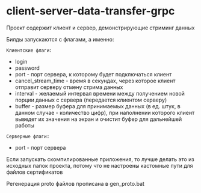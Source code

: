 # client-server-data-transfer-grpc

Проект содержит клиент и сервер, демонстрирующие стриминг данных

Билды запускаются с флагами, а именно:

``Клиентские флаги:``
- login
- password
- port - порт сервера, к которому будет подключаться клиент
- cancel_stream_time - время в секундах, через которое клиент отправит серверу отмену стрима данных
- interval - желаемый интервал времени между получением новой порции данных с сервера (передается клиентом серверу)
- buffer - размер буфера для принимаемых данных (в ед. штук, в данном случае - количество цифр), при наполнении которого клиент выведет их значения на экран и очистит буфер для дальнейшей работы

``Серверные флаги:``
- port - порт сервера

Если запускать скомпилированные приложения, то лучше делать это из исходных папок проекта, потому что не настроены кастомные пути для файлов сертификатов

Регенерация proto файлов прописана в gen_proto.bat